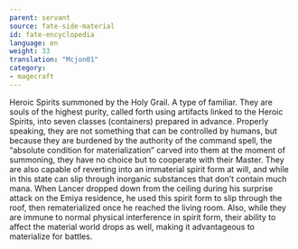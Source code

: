 ```yaml
---
parent: servant
source: fate-side-material
id: fate-encyclopedia
language: en
weight: 33
translation: "Mcjon01"
category:
- magecraft
---
```


Heroic Spirits summoned by the Holy Grail. A type of familiar.
They are souls of the highest purity, called forth using artifacts linked to the Heroic Spirits, into seven classes (containers) prepared in advance.
Properly speaking, they are not something that can be controlled by humans, but because they are burdened by the authority of the command spell, the “absolute condition for materialization” carved into them at the moment of summoning, they have no choice but to cooperate with their Master.
They are also capable of reverting into an immaterial spirit form at will, and while in this state can slip through inorganic substances that don’t contain much mana.
When Lancer dropped down from the ceiling during his surprise attack on the Emiya residence, he used this spirit form to slip through the roof, then rematerialized once he reached the living room.
Also, while they are immune to normal physical interference in spirit form, their ability to affect the material world drops as well, making it advantageous to materialize for battles.
